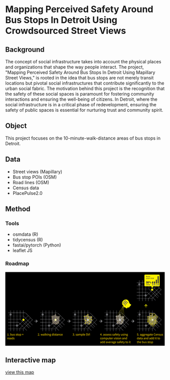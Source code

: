 # Mapping Perceived Safety Around Bus Stops In Detroit Using Crowdsourced Street Views

## Background
The concept of social infrastructure takes into account the physical places and organizations that shape the way people interact. The project, "Mapping Perceived Safety Around Bus Stops In Detroit Using Mapillary Street Views," is rooted in the idea that bus stops are not merely transit locations but pivotal social infrastructures that contribute significantly to the urban social fabric. The motivation behind this project is the recognition that the safety of these social spaces is paramount for fostering community interactions and ensuring the well-being of citizens. In Detroit, where the social infrastructure is in a critical phase of redevelopment, ensuring the safety of public spaces is essential for nurturing trust and community spirit.

## Object
This project focuses on the 10-minute-walk-distance areas of bus stops in Detroit. 

## Data
- Street views (Mapillary)
- Bus stop POIs (OSM)
- Road lines (OSM)
- Census data
- PlacePulse2.0

## Method
### Tools
- osmdata (R)
- tidycensus (R)
- fastai/pytorch (Python)
- leaflet JS
### Roadmap
![](images/roadmap.png)

## Interactive map
[view this map](https://billbillbilly.github.io/perceived-safety-around-bus-stops/)
